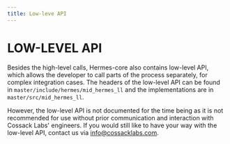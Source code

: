 ```yaml
---
title: Low-leve API
---
```


# LOW-LEVEL API

Besides the high-level calls, Hermes-core also contains low-level API, which allows the developer to call parts of the process separately, for complex integration cases. The headers of the low-level API can be found in `master/include/hermes/mid_hermes_ll` and the implementations are in `master/src/mid_hermes_ll`.

However, the low-level API is not documented for the time being as it is not recommended for use without prior communication and interaction with Cossack Labs' engineers. If you would still like to have your way with the low-level API, contact us via [info@cossacklabs.com](mailto:info@cossacklabs.com).